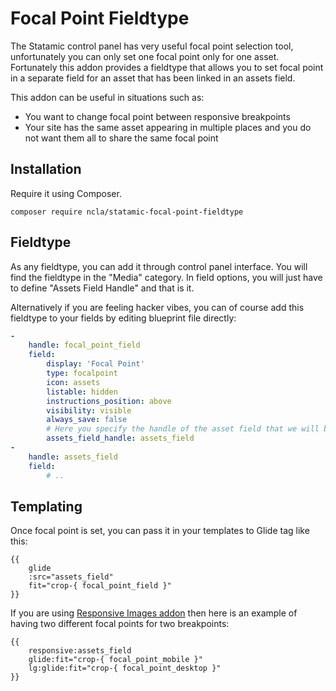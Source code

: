 # Focal Point Fieldtype

The Statamic control panel has very useful focal point selection tool, unfortunately you can only set one focal point only for one asset. Fortunately this addon provides a fieldtype that allows you to set focal point in a separate field for an asset that has been linked in an assets field.

This addon can be useful in situations such as:
- You want to change focal point between responsive breakpoints
- Your site has the same asset appearing in multiple places and you do not want them all to share the same focal point

## Installation

Require it using Composer.

```
composer require ncla/statamic-focal-point-fieldtype
```

## Fieldtype

As any fieldtype, you can add it through control panel interface. You will find the fieldtype in the "Media" category. In field options, you will just have to define "Assets Field Handle" and that is it.

Alternatively if you are feeling hacker vibes, you can of course add this fieldtype to your fields by editing blueprint file directly:
```yaml
-
    handle: focal_point_field
    field:
        display: 'Focal Point'
        type: focalpoint
        icon: assets
        listable: hidden
        instructions_position: above
        visibility: visible
        always_save: false
        # Here you specify the handle of the asset field that we will be getting image from for focal point setter
        assets_field_handle: assets_field
-
    handle: assets_field
    field:
        # ..
```

## Templating

Once focal point is set, you can pass it in your templates to Glide tag like this:

```antlers
{{
    glide
    :src="assets_field"
    fit="crop-{ focal_point_field }"
}}
```

If you are using [Responsive Images addon](https://github.com/spatie/statamic-responsive-images) then here is an example of having two different focal points for two breakpoints:

```antlers
{{
    responsive:assets_field
    glide:fit="crop-{ focal_point_mobile }"
    lg:glide:fit="crop-{ focal_point_desktop }"
}}
```

